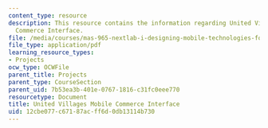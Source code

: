 ```yaml
---
content_type: resource
description: This resource contains the information regarding United Villages Mobile
  Commerce Interface.
file: /media/courses/mas-965-nextlab-i-designing-mobile-technologies-for-the-next-billion-users-fall-2008/12cbe077c67187acff6d0db13114b730_MITMAS_965F08_mcomm_m2.pdf
file_type: application/pdf
learning_resource_types:
- Projects
ocw_type: OCWFile
parent_title: Projects
parent_type: CourseSection
parent_uid: 7b53ea3b-401e-0767-1816-c31fc0eee770
resourcetype: Document
title: United Villages Mobile Commerce Interface
uid: 12cbe077-c671-87ac-ff6d-0db13114b730
---
```

